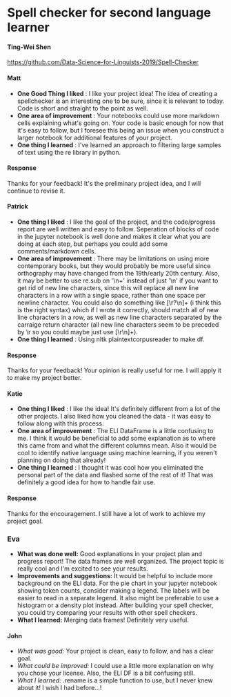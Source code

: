 # Spell checker for second language  learner

#### Ting-Wei Shen

<https://github.com/Data-Science-for-Linguists-2019/Spell-Checker>

#### Matt
* __One Good Thing I liked__ : I like your project idea! The idea of creating a spellchecker is an interesting one to be sure, since it is relevant to today. Code is short and straight to the point as well.
* __One area of improvement__ : Your notebooks could use more markdown cells explaining what's going on. Your code is basic enough for now that it's easy to follow, but I foresee this being an issue when you construct a larger notebook for additional features of your project.
* __One thing I learned__ : I've learned an approach to filtering large samples of text using the re library in python.

#### Response
Thanks for your feedback! It's the preliminary project idea, and I will continue to revise it.

#### Patrick
- **One thing I liked** : I like the goal of the project, and the code/progress report are well written and easy to follow. Seperation of blocks of code in the jupyter notebook is well done and makes it clear what you are doing at each step, but perhaps you could add some comments/markdown cells.
- **One area of improvement** : There may be limitations on using more contemporary books, but they would probably be more useful since orthography may have changed from the 19th/early 20th century. Also, it may be better to use re.sub on '\n+' instead of just '\n' if you want to get rid of new line characters, since this will replace all new line characters in a row with a single space, rather than one space per newline character. You could also do something like [\r?\n]+ (i think this is the right syntax) which if I wrote it correctly, should match all of new line characters in a row, as well as new line characters separated by the carraige return character (all new line characters seem to be preceded by \r so you could maybe just use [\r\n]+).
- **One thing I learned** : Using nltk plaintextcorpusreader to make df.

#### Response
Thanks for your feedback! Your opinion is really useful for me. I will apply it to make my project better.

#### Katie
- **One thing I liked** : I like the idea! It's definitely different from a lot of the other projects. I also liked how you cleaned the data - it was easy to follow along with this process.
- **One area of improvement** : The ELI DataFrame is a little confusing to me. I think it would be beneficial to add some explanation as to where this came from and what the different columns mean. Also it would be cool to identify native language using machine learning, if you weren't planning on doing that already!
- **One thing I learned** : I thought it was cool how you eliminated the personal part of the data and flashed some of the rest of it! That was definitely a good idea for how to handle fair use.

#### Response
Thanks for the encouragement. I still have a lot of work to achieve my project goal.

### Eva
- __What was done well:__ Good explanations in your project plan and progress report! The data frames are well organized. The project topic is really cool and I'm excited to see your results.
- __Improvements and suggestions:__ It would be helpful to include more background on the ELI data. For the pie chart in your jupyter notebook showing token counts, consider making a legend. The labels will be easier to read in a separate legend. It also might be preferable to use a histogram or a density plot instead. After building your spell checker, you could try comparing your results with other spell checkers.
- __What I learned:__ Merging data frames! Definitely very useful.

#### John
- *What was good:* Your project is clean, easy to follow, and has a 
clear goal.
- *What could be improved:* I could use a little more explanation on why 
you chose your license. Also, the ELI DF is a bit confusing still.
- *What I learned:* .rename is a simple function to use, but I never 
knew about it! I wish I had before...!

